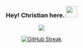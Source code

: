 <div id="header" align=center>
  <h3>Hey! Christian here. <img src="https://user-images.githubusercontent.com/49791407/185825548-85fc32b8-e85e-49f1-a27b-4ce6f212d57d.gif" width=30px></img></h3> 

  <div id="contact">
    <a href="mailto:christianaiello9@gmail.com">
      <img src="https://img.shields.io/badge/Gmail-D14836?style=for-the-badge&logo=gmail&logoColor=white"></img>
    </a>
  </div>

[![GitHub Streak](https://github-readme-streak-stats.herokuapp.com?user=christian-aiello&theme=onedark&hide_border=true)](https://git.io/streak-stats)

</div>
